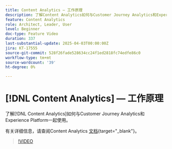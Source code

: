 ```yaml
---
title: Content Analytics — 工作原理
description: 了解Content Analytics如何与Customer Journey Analytics和Experience Platform配合使用。
feature: Content Analytics
role: Architect, Leader, User
level: Beginner
doc-type: Feature Video
duration: 337
last-substantial-update: 2025-04-03T00:00:00Z
jira: KT-17555
source-git-commit: 528f26fade528634cc24f1ed2818fc74edfe86c0
workflow-type: tm+mt
source-wordcount: '39'
ht-degree: 0%

---
```


# [!DNL Content Analytics] — 工作原理

了解[!DNL Content Analytics]如何与Customer Journey Analytics和Experience Platform一起使用。

有关详细信息，请查阅Content Analytics [文档](https://experienceleague.adobe.com/zh-hans/docs/analytics-platform/using/content-analytics/content-analytics){target="_blank"}。

>[!VIDEO](https://video.tv.adobe.com/v/3457437/?learn=on&enablevpops&captions=chi_hans)
